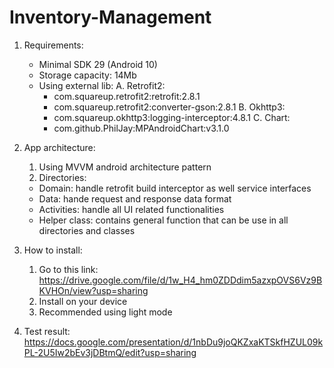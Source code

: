 # Inventory-Management

1. Requirements:
   - Minimal SDK 29 (Android 10)
   - Storage capacity: 14Mb
   - Using external lib:
     A. Retrofit2:
      - com.squareup.retrofit2:retrofit:2.8.1
      - com.squareup.retrofit2:converter-gson:2.8.1
     B. Okhttp3:
      - com.squareup.okhttp3:logging-interceptor:4.8.1
     C. Chart:
      - com.github.PhilJay:MPAndroidChart:v3.1.0

2. App architecture:
     1. Using MVVM android architecture pattern
     2. Directories:
      - Domain: handle retrofit build interceptor as well service interfaces
      - Data: hande request and response data format
      - Activities: handle all UI related functionalities
      - Helper class: contains general function that can be use in all directories and classes

3. How to install:
     1. Go to this link: https://drive.google.com/file/d/1w_H4_hm0ZDDdim5azxpOVS6Vz9BKVHOn/view?usp=sharing
     2. Install on your device
     3. Recommended using light mode 

4. Test result: https://docs.google.com/presentation/d/1nbDu9joQKZxaKTSkfHZUL09kPL-2U5Iw2bEv3jDBtmQ/edit?usp=sharing
